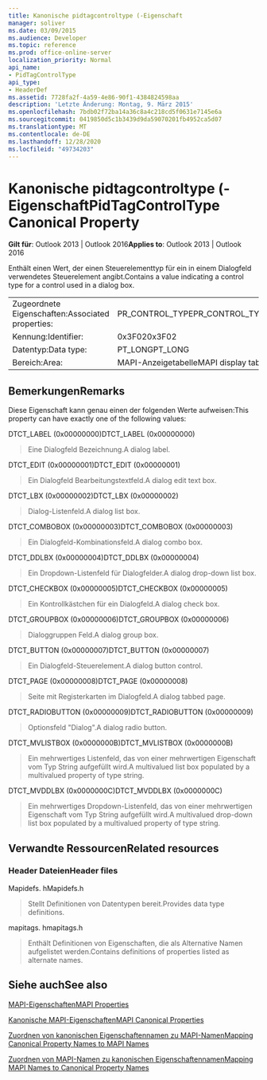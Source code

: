 ```yaml
---
title: Kanonische pidtagcontroltype (-Eigenschaft
manager: soliver
ms.date: 03/09/2015
ms.audience: Developer
ms.topic: reference
ms.prod: office-online-server
localization_priority: Normal
api_name:
- PidTagControlType
api_type:
- HeaderDef
ms.assetid: 7728fa2f-4a59-4e86-90f1-4384824598aa
description: 'Letzte Änderung: Montag, 9. März 2015'
ms.openlocfilehash: 7bdb02f72ba14a36c8a4c218cd5f0631e7145e6a
ms.sourcegitcommit: 0419850d5c1b3439d9da59070201fb4952ca5d07
ms.translationtype: MT
ms.contentlocale: de-DE
ms.lasthandoff: 12/28/2020
ms.locfileid: "49734203"
---
```

# <a name="pidtagcontroltype-canonical-property"></a><span data-ttu-id="35f4d-103">Kanonische pidtagcontroltype (-Eigenschaft</span><span class="sxs-lookup"><span data-stu-id="35f4d-103">PidTagControlType Canonical Property</span></span>

  
  
<span data-ttu-id="35f4d-104">**Gilt für**: Outlook 2013 | Outlook 2016</span><span class="sxs-lookup"><span data-stu-id="35f4d-104">**Applies to**: Outlook 2013 | Outlook 2016</span></span> 
  
<span data-ttu-id="35f4d-105">Enthält einen Wert, der einen Steuerelementtyp für ein in einem Dialogfeld verwendetes Steuerelement angibt.</span><span class="sxs-lookup"><span data-stu-id="35f4d-105">Contains a value indicating a control type for a control used in a dialog box.</span></span> 
  
|||
|:-----|:-----|
|<span data-ttu-id="35f4d-106">Zugeordnete Eigenschaften:</span><span class="sxs-lookup"><span data-stu-id="35f4d-106">Associated properties:</span></span>  <br/> |<span data-ttu-id="35f4d-107">PR_CONTROL_TYPE</span><span class="sxs-lookup"><span data-stu-id="35f4d-107">PR_CONTROL_TYPE</span></span>  <br/> |
|<span data-ttu-id="35f4d-108">Kennung:</span><span class="sxs-lookup"><span data-stu-id="35f4d-108">Identifier:</span></span>  <br/> |<span data-ttu-id="35f4d-109">0x3F02</span><span class="sxs-lookup"><span data-stu-id="35f4d-109">0x3F02</span></span>  <br/> |
|<span data-ttu-id="35f4d-110">Datentyp:</span><span class="sxs-lookup"><span data-stu-id="35f4d-110">Data type:</span></span>  <br/> |<span data-ttu-id="35f4d-111">PT_LONG</span><span class="sxs-lookup"><span data-stu-id="35f4d-111">PT_LONG</span></span>  <br/> |
|<span data-ttu-id="35f4d-112">Bereich:</span><span class="sxs-lookup"><span data-stu-id="35f4d-112">Area:</span></span>  <br/> |<span data-ttu-id="35f4d-113">MAPI-Anzeigetabelle</span><span class="sxs-lookup"><span data-stu-id="35f4d-113">MAPI display table</span></span>  <br/> |
   
## <a name="remarks"></a><span data-ttu-id="35f4d-114">Bemerkungen</span><span class="sxs-lookup"><span data-stu-id="35f4d-114">Remarks</span></span>

<span data-ttu-id="35f4d-115">Diese Eigenschaft kann genau einen der folgenden Werte aufweisen:</span><span class="sxs-lookup"><span data-stu-id="35f4d-115">This property can have exactly one of the following values:</span></span>
    
<span data-ttu-id="35f4d-116">DTCT_LABEL (0x00000000)</span><span class="sxs-lookup"><span data-stu-id="35f4d-116">DTCT_LABEL (0x00000000)</span></span>
  
> <span data-ttu-id="35f4d-117">Eine Dialogfeld Bezeichnung.</span><span class="sxs-lookup"><span data-stu-id="35f4d-117">A dialog label.</span></span>
   
<span data-ttu-id="35f4d-118">DTCT_EDIT (0x00000001)</span><span class="sxs-lookup"><span data-stu-id="35f4d-118">DTCT_EDIT (0x00000001)</span></span>
  
> <span data-ttu-id="35f4d-119">Ein Dialogfeld Bearbeitungstextfeld.</span><span class="sxs-lookup"><span data-stu-id="35f4d-119">A dialog edit text box.</span></span>

<span data-ttu-id="35f4d-120">DTCT_LBX (0x00000002)</span><span class="sxs-lookup"><span data-stu-id="35f4d-120">DTCT_LBX (0x00000002)</span></span>
  
> <span data-ttu-id="35f4d-121">Dialog-Listenfeld.</span><span class="sxs-lookup"><span data-stu-id="35f4d-121">A dialog list box.</span></span>
    
<span data-ttu-id="35f4d-122">DTCT_COMBOBOX (0x00000003)</span><span class="sxs-lookup"><span data-stu-id="35f4d-122">DTCT_COMBOBOX (0x00000003)</span></span>
  
> <span data-ttu-id="35f4d-123">Ein Dialogfeld-Kombinationsfeld.</span><span class="sxs-lookup"><span data-stu-id="35f4d-123">A dialog combo box.</span></span>

<span data-ttu-id="35f4d-124">DTCT_DDLBX (0x00000004)</span><span class="sxs-lookup"><span data-stu-id="35f4d-124">DTCT_DDLBX (0x00000004)</span></span>
  
> <span data-ttu-id="35f4d-125">Ein Dropdown-Listenfeld für Dialogfelder.</span><span class="sxs-lookup"><span data-stu-id="35f4d-125">A dialog drop-down list box.</span></span>

<span data-ttu-id="35f4d-126">DTCT_CHECKBOX (0x00000005)</span><span class="sxs-lookup"><span data-stu-id="35f4d-126">DTCT_CHECKBOX (0x00000005)</span></span>
  
> <span data-ttu-id="35f4d-127">Ein Kontrollkästchen für ein Dialogfeld.</span><span class="sxs-lookup"><span data-stu-id="35f4d-127">A dialog check box.</span></span>

<span data-ttu-id="35f4d-128">DTCT_GROUPBOX (0x00000006)</span><span class="sxs-lookup"><span data-stu-id="35f4d-128">DTCT_GROUPBOX (0x00000006)</span></span>
  
> <span data-ttu-id="35f4d-129">Dialoggruppen Feld.</span><span class="sxs-lookup"><span data-stu-id="35f4d-129">A dialog group box.</span></span>
  
<span data-ttu-id="35f4d-130">DTCT_BUTTON (0x00000007)</span><span class="sxs-lookup"><span data-stu-id="35f4d-130">DTCT_BUTTON (0x00000007)</span></span>
  
> <span data-ttu-id="35f4d-131">Ein Dialogfeld-Steuerelement.</span><span class="sxs-lookup"><span data-stu-id="35f4d-131">A dialog button control.</span></span>
    
<span data-ttu-id="35f4d-132">DTCT_PAGE (0x00000008)</span><span class="sxs-lookup"><span data-stu-id="35f4d-132">DTCT_PAGE (0x00000008)</span></span>
  
> <span data-ttu-id="35f4d-133">Seite mit Registerkarten im Dialogfeld.</span><span class="sxs-lookup"><span data-stu-id="35f4d-133">A dialog tabbed page.</span></span>
    
<span data-ttu-id="35f4d-134">DTCT_RADIOBUTTON (0x00000009)</span><span class="sxs-lookup"><span data-stu-id="35f4d-134">DTCT_RADIOBUTTON (0x00000009)</span></span>
  
> <span data-ttu-id="35f4d-135">Optionsfeld "Dialog".</span><span class="sxs-lookup"><span data-stu-id="35f4d-135">A dialog radio button.</span></span>
    
<span data-ttu-id="35f4d-136">DTCT_MVLISTBOX (0x0000000B)</span><span class="sxs-lookup"><span data-stu-id="35f4d-136">DTCT_MVLISTBOX (0x0000000B)</span></span>
  
> <span data-ttu-id="35f4d-137">Ein mehrwertiges Listenfeld, das von einer mehrwertigen Eigenschaft vom Typ String aufgefüllt wird.</span><span class="sxs-lookup"><span data-stu-id="35f4d-137">A multivalued list box populated by a multivalued property of type string.</span></span>
    
<span data-ttu-id="35f4d-138">DTCT_MVDDLBX (0x0000000C)</span><span class="sxs-lookup"><span data-stu-id="35f4d-138">DTCT_MVDDLBX (0x0000000C)</span></span>
  
> <span data-ttu-id="35f4d-139">Ein mehrwertiges Dropdown-Listenfeld, das von einer mehrwertigen Eigenschaft vom Typ String aufgefüllt wird.</span><span class="sxs-lookup"><span data-stu-id="35f4d-139">A multivalued drop-down list box populated by a multivalued property of type string.</span></span>
    
## <a name="related-resources"></a><span data-ttu-id="35f4d-140">Verwandte Ressourcen</span><span class="sxs-lookup"><span data-stu-id="35f4d-140">Related resources</span></span>

### <a name="header-files"></a><span data-ttu-id="35f4d-141">Header Dateien</span><span class="sxs-lookup"><span data-stu-id="35f4d-141">Header files</span></span>

<span data-ttu-id="35f4d-142">Mapidefs. h</span><span class="sxs-lookup"><span data-stu-id="35f4d-142">Mapidefs.h</span></span>
  
> <span data-ttu-id="35f4d-143">Stellt Definitionen von Datentypen bereit.</span><span class="sxs-lookup"><span data-stu-id="35f4d-143">Provides data type definitions.</span></span>
    
<span data-ttu-id="35f4d-144">mapitags. h</span><span class="sxs-lookup"><span data-stu-id="35f4d-144">mapitags.h</span></span>
  
> <span data-ttu-id="35f4d-145">Enthält Definitionen von Eigenschaften, die als Alternative Namen aufgelistet werden.</span><span class="sxs-lookup"><span data-stu-id="35f4d-145">Contains definitions of properties listed as alternate names.</span></span>
    
## <a name="see-also"></a><span data-ttu-id="35f4d-146">Siehe auch</span><span class="sxs-lookup"><span data-stu-id="35f4d-146">See also</span></span>



[<span data-ttu-id="35f4d-147">MAPI-Eigenschaften</span><span class="sxs-lookup"><span data-stu-id="35f4d-147">MAPI Properties</span></span>](mapi-properties.md)
  
[<span data-ttu-id="35f4d-148">Kanonische MAPI-Eigenschaften</span><span class="sxs-lookup"><span data-stu-id="35f4d-148">MAPI Canonical Properties</span></span>](mapi-canonical-properties.md)
  
[<span data-ttu-id="35f4d-149">Zuordnen von kanonischen Eigenschaftennamen zu MAPI-Namen</span><span class="sxs-lookup"><span data-stu-id="35f4d-149">Mapping Canonical Property Names to MAPI Names</span></span>](mapping-canonical-property-names-to-mapi-names.md)
  
[<span data-ttu-id="35f4d-150">Zuordnen von MAPI-Namen zu kanonischen Eigenschaftennamen</span><span class="sxs-lookup"><span data-stu-id="35f4d-150">Mapping MAPI Names to Canonical Property Names</span></span>](mapping-mapi-names-to-canonical-property-names.md)

